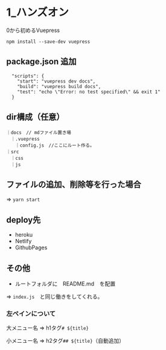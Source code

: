 # 1_ハンズオン

0から初めるVuepress

```
npm install --save-dev vuepress
```

## package.json 追加
```
  "scripts": {
    "start": "vuepress dev docs",
    "build": "vuepress build docs",
    "test": "echo \"Error: no test specified\" && exit 1"
  }
```

## dir構成（任意）
```
｜docs　// mdファイル置き場
　｜.vuepress
　　｜config.js　//ここにルート作る。
｜src
　｜css
　｜js
```

## ファイルの追加、削除等を行った場合
 ⇒ `yarn start`

## deploy先
- heroku
- Netlify
- GithubPages

## その他
- ルートフォルダに　README.md　を配置

 ⇒ `index.js`　と同じ働きをしてくれる。

### 左ペインについて
大メニュー名 ⇒ h1タグ`# ${title}`

小メニュー名 ⇒ h2タグ`## ${title}`（自動追加）
